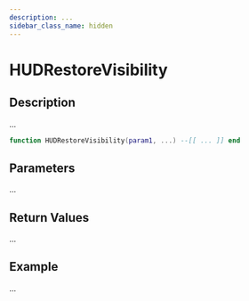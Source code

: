 ```yaml
---
description: ...
sidebar_class_name: hidden
---
```


# HUDRestoreVisibility

## Description

...

```lua
function HUDRestoreVisibility(param1, ...) --[[ ... ]] end
```

## Parameters

...

## Return Values

...

## Example

...

